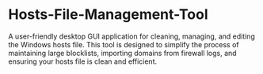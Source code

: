 # Hosts-File-Management-Tool
A user-friendly desktop GUI application for cleaning, managing, and editing the Windows hosts file. This tool is designed to simplify the process of maintaining large blocklists, importing domains from firewall logs, and ensuring your hosts file is clean and efficient.
